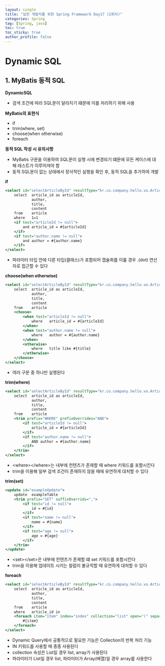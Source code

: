 ```yaml
---
layout: single
title: "실전 개발자를 위한 Spring Framework Day17 (2회차)"
categories: Spring
tag: [Spring, java]
toc: true
toc_sticky: true
author_profile: false
---
```


# Dynamic SQL

## 1. MyBatis 동적 SQL

**DynamicSQL**

* 검색 조건에 따라 SQL문이 달라지기 떄문에 이를 처리하기 위해 사용



**MyBatis의 표현식**

* if
* trim(where, set)
* choose(when otherwise)
* foreach



**동적 SQL 작성 시 유의사항**

* MyBatis 구문을 이용하여 SQL문이 실행 시에 변경되기 떄문에 모든 케이스에 대해 테스트가 이루어져야 함
* 동적 SQL문이 없는 상태에서 정삭적인 실행을 확인 후, 동적 SQL을 추가하여 개발



**if**

```xml
<select id="selectArticleById" resultType="kr.co.company.hello.vo.Article" parameterType="string">
    select  article_id as articleId, 
            author, 
            title, 
            content
    from 	article
    where	1=1
    <if test="articleId != null">
	    and	article_id = #{articleId}
    </if>
    <if test="author.name != null">
	    and	author = #{author.name}
    </if>
</select>
```

* 파라미터 타입 안에 다른 타입(클래스)가 포함되어 캡슐화를 이룰 경우 .(dot) 연산자로 접근할 수 있다



**choose(when otherwise)**

```xml
<select id="selectArticleById" resultType="kr.co.company.hello.vo.Article" parameterType="string">
    select  article_id as articleId, 
            author, 
            title, 
            content
    from 	article
    <choose>
        <when test="articleId != null">
            where	article_id = #{articleId}
        </when>
        <when test="author.name != null">
            where	author = #{author.name}
        </when>
        <otherwise>
            where	title like #{title}
        </otherwise>
    </choose>
</select>
```

* 여러 구문 중 하나만 실행된다



**trim(where)**

```xml
<select id="selectArticleById" resultType="kr.co.company.hello.vo.Article" parameterType="string">
    select  article_id as articleId, 
            author, 
            title, 
            content
    from 	article
    <trim prefix="WHERE" prefixOverrides="AND">
        <if test="articleId != null">
            article_id = #{articleId}
        </if>
        <if test="author.name != null">
            AND author = #{author.name}
        </if>
    </trim>
</select>
```

* \<where>\</where>는 내부에 컨텐츠가 존재할 때 where 키워드를 포함시킨다
* trim을 이용해 일부 검색 조건이 존재하지 않을 때에 유연하게 대처할 수 있다



**trim(set)**

```xml
<update id="exampleUpdate">
	update	exampleTable
    <trim prefix="SET" suffixOverrids=",">
    	<if test="id != null">
            id = #{id}
        </if>
        <if test="name != null">
            name = #{name}
        </if>
        <if test="age != null">
            age = #{age}
        </if>
    </trim>
</update>
```

* \<set>\</set>은 내부에 컨텐츠가 존재할 떄 set 키워드를 포함시킨다
* trim을 이용해 업데이트 시키는 컬럼이 불규칙할 때 유연하게 대처할 수 있다



**foreach**

```xml
<select id="selectArticleById" resultType="kr.co.company.hello.vo.Article" parameterType="string">
    select  article_id as articleId, 
            author, 
            title, 
            content
    from 	article
    where	article_id in
    <foreach item="item" index="index" collection="list" open="(" separator="," close=")">
    	#{item}
    </foreach>
</select>
```

* Dynamic Query에서 공통적으로 필요한 기능은 Collection의 반복 처리 기능
* IN 키워드를 사용할 때 종종 사용된다
* collection 속성은 List일 경우 list, array가 사용된다
* 파라미터가 List일 경우 list, 파라미터가 Array(배열)일 경우 array를 사용한다

